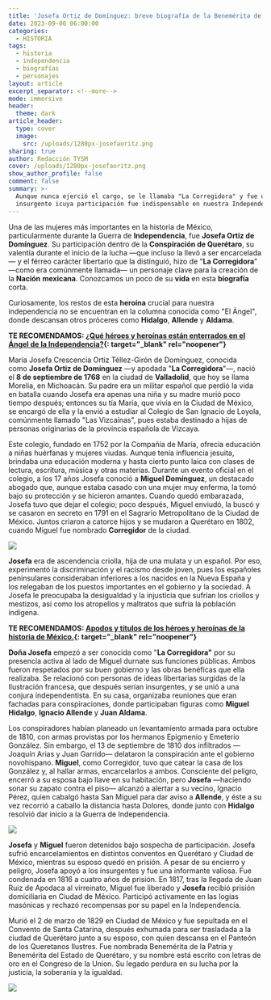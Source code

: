 ```yaml
---
title: 'Josefa Ortiz de Domínguez: breve biografía de la Benemérita de la Patria'
date: 2023-09-06 06:00:00
categories:
  - HISTORIA
tags:
  - historia
  - independencia
  - biografías
  - personajes
layout: article
excerpt_separator: <!--more-->
mode: immersive
header:
  theme: dark
article_header:
  type: cover
  image:
    src: /uploads/1280px-josefaoritz.png
sharing: true
author: Redacción TYSM
cover: /uploads/1280px-josefaoritz.png
show_author_profile: false
comment: false
summary: >-
  Aunque nunca ejerció el cargo, se le llamaba "La Corregidora" y fue una mujer
  insurgente icuya participación fue indispensable en nuestra Independencia
---
```

Una de las mujeres más importantes en la historia de México, particularmente durante la Guerra de **Independencia**, fue **Josefa Ortiz de Domínguez**. Su participación dentro de la **Conspiración de Querétaro**, su valentía durante el inicio de la lucha —que incluso la llevó a ser encarcelada— y el férreo carácter libertario que la distinguió, hizo de "**La Corregidora**" —como era comúnmente llamada— un personaje clave para la creación de la **Nación** **mexicana**. Conozcamos un poco de su **vida** en esta **biografía** corta.

Curiosamente, los restos de esta **heroína** crucial para nuestra independencia no se encuentran en la columna conocida como "El Ángel", donde descansan otros próceres como **Hidalgo**, **Allende** y **Aldama**.

**TE RECOMENDAMOS: [¿Qué héroes y heroínas están enterrados en el Ángel de la Independencia?](https://blog.tonoysumariachi.com/historia/2022/09/02/que-heroes-y-heroinas-estan-enterrados-en-el-angel-de-la-independencia.html){: target="_blank" rel="noopener"}**

María Josefa Crescencia Ortiz Téllez-Girón de Domínguez, conocida como&nbsp;**Josefa Ortiz de Domínguez**&nbsp;—y apodada "**La Corregidora**"—, nació el **8 de septiembre de 1768** en la ciudad de **Valladolid**, que hoy se llama Morelia, en Michoacán. Su padre era un militar español que perdió la vida en batalla cuando Josefa era apenas una niña y su madre murió poco tiempo después; entonces su tía María, que vivía en la Ciudad de México, se encargó de ella y la envió a estudiar al Colegio de San Ignacio de Loyola, comúnmente llamado "Las Vizcaínas", pues estaba destinado a hijas de personas originarias de la provincia española de Vizcaya.

Este colegio, fundado en 1752 por la Compañía de María, ofrecía educación a niñas huérfanas y mujeres viudas. Aunque tenía influencia jesuita, brindaba una educación moderna y hasta cierto punto laica con clases de lectura, escritura, música y otras materias. Durante un evento oficial en el colegio, a los 17 años Josefa conoció a **Miguel Domínguez**, un destacado abogado que, aunque estaba casado con una mujer muy enferma, la tomó bajo su protección y se hicieron amantes. Cuando quedó embarazada, Josefa tuvo que dejar el colegio; poco después, Miguel enviudó, la buscó y se casaron en secreto en 1791 en el Sagrario Metropolitano de la Ciudad de México. Juntos criaron a catorce hijos y se mudaron a Querétaro en 1802, cuando Miguel fue nombrado **Corregidor** de la ciudad.

![](https://upload.wikimedia.org/wikipedia/commons/thumb/5/55/Miguel_dominguez.jpg/706px-Miguel_dominguez.jpg)

**Josefa** era de ascendencia criolla, hija de una mulata y un español. Por eso, experimentó la discriminación y el racismo desde joven, pues los españoles peninsulares consideraban inferiores a los nacidos en la Nueva España y los relegaban de los puestos importantes en el gobierno y la sociedad. A Josefa le preocupaba la desigualdad y la injusticia que sufrían los criollos y mestizos, así como los atropellos y maltratos que sufría la población indígena.

**TE RECOMENDAMOS: [Apodos y títulos de los héroes y heroínas de la historia de México.](https://blog.tonoysumariachi.com/historia/2022/07/15/apodos-y-sobrenombres-de-los-heroes-y-heroinas-de-la-historia-de-mexico.html){: target="_blank" rel="noopener"}**

**Doña Josefa** empezó a ser conocida como "**La Corregidora"** por su presencia activa al lado de Miguel durnate sus funciones públicas. Ambos fueron respetados por su buen gobierno y las obras benéficas que ella realizaba. Se relacionó con personas de ideas libertarias surgidas de la Ilustración francesa, que después serían insurgentes, y se unió a una conjura independentista. En su casa, organizaba reuniones que eran fachadas para conspiraciones, donde participaban figuras como **Miguel Hidalgo**, **Ignacio Allende** y **Juan Aldama**.

Los conspiradores habían planeado un levantamiento armada para octubre de 1810, con armas provistas por los hermanos Epigmenio y Emeterio González. Sin embargo, el 13 de septiembre de 1810 dos infiltrados —Joaquín Arias y Juan Garrido— delataron la conspiración ante el gobierno novohispano. **Miguel**, como Corregidor, tuvo que catear la casa de los González y, al hallar armas, encarcelarlos a ambos. Consciente del peligro, encerró a su esposa bajo llave en su habitación, pero **Josefa** —haciendo sonar su zapato contra el piso— alcanzó a alertar a su vecino, Ignacio Pérez, quien cabalgó hasta San Miguel para dar aviso a **Allende**, y éste a su vez recorrió a caballo la distancia hasta Dolores, donde junto con **Hidalgo** resolvió dar inicio a la Guerra de Independencia.

![](https://upload.wikimedia.org/wikipedia/commons/thumb/1/12/Josefa_Ortiz%2C_%C3%B3leo_sobre_tela.jpg/757px-Josefa_Ortiz%2C_%C3%B3leo_sobre_tela.jpg)

**Josefa** y **Miguel** fueron detenidos bajo sospecha de participación. Josefa sufrió encarcelamientos en distintos conventos en Querétaro y Ciudad de México, mientras su esposo quedó en prisión. A pesar de su encierro y peligro, Josefa apoyó a los insurgentes y fue una informante valiosa. Fue condenada en 1816 a cuatro años de prisión. En 1817, tras la llegada de Juan Ruiz de Apodaca al virreinato, Miguel fue liberado y **Josefa** recibió prisión domiciliaria en Ciudad de México. Participó activamente en las logias masónicas y rechazó recompensas por su papel en la Independencia.

Murió el 2 de marzo de 1829 en Ciudad de México y fue sepultada en el Convento de Santa Catarina, después exhumada para ser trasladada a la ciudad de Querétaro junto a su esposo, con quien descansa en el Panteón de los Queretanos Ilustres. Fue nombrada Benemérita de la Patria y Benemérita del Estado de Querétaro, y su nombre está escrito con letras de oro en el Congreso de la Union. Su legado perdura en su lucha por la justicia, la soberanía y la igualdad.

![](https://upload.wikimedia.org/wikipedia/commons/thumb/0/06/Pante%C3%B3n_de_los_Queretanos_Ilustres.JPG/1024px-Pante%C3%B3n_de_los_Queretanos_Ilustres.JPG)